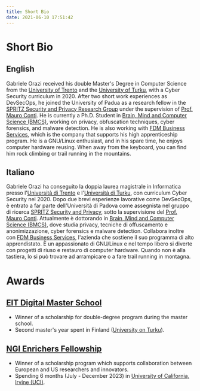 ```yaml
---
title: Short Bio
date: 2021-06-10 17:51:42
---
```


# Short Bio

## English
Gabriele Orazi received his double Master's Degree in Computer Science from the [University of Trento](https://offertaformativa.unitn.it/en/lm/computer-science/cyber-security) and the [University of Turku](https://www.utu.fi/en/study-at-utu/masters-degree-programme-in-information-and-communication-technology-cyber-security), with a Cyber Security curriculum in 2020. After two short work experiences as DevSecOps, he joined the University of Padua as a research fellow in the [SPRITZ Security and Privacy Research Group](https://spritz.math.unipd.it/) under the supervision of [Prof. Mauro Conti](https://www.math.unipd.it/~conti/index.html). He is currently a Ph.D. Student in [Brain, Mind and Computer Science (BMCS)](http://hit.psy.unipd.it/BMCS), working on privacy, obfuscation techniques, cyber forensics, and malware detection. He is also working with [FDM Business Services](https://fdmservices.it/), which is the company that supports his high apprenticeship program. He is a GNU/Linux enthusiast, and in his spare time, he enjoys computer hardware reusing. When away from the keyboard, you can find him rock climbing or trail running in the mountains.

## Italiano
Gabriele Orazi ha conseguito la doppia laurea magistrale in Informatica presso l'[Università di Trento](https://offertaformativa.unitn.it/en/lm/computer-science/cyber-security) e l'[Università di Turku](https://www.utu.fi/en/study-at-utu/masters-degree-programme-in-information-and-communication-technology-cyber-security), con curriculum Cyber Security nel 2020. Dopo due brevi esperienze lavorative come DevSecOps, è entrato a far parte dell'Università di Padova come assegnista nel gruppo di ricerca [SPRITZ Security and Privacy](https://spritz.math.unipd.it/), sotto la supervisione del [Prof. Mauro Conti](https://www.math.unipd.it/~conti/index.html). Attualmente è dottorando in [Brain, Mind and Computer Science (BMCS)](http://hit.psy.unipd.it/BMCS), dove studia privacy, tecniche di offuscamento e anonimizzazione, cyber forensics e malware detection. Collabora inoltre con [FDM Business Services](https://fdmservices.it/), l'azienda che sostiene il suo programma di alto apprendistato. È un appassionato di GNU/Linux e nel tempo libero si diverte con progetti di riuso e restauro di computer hardware. Quando non è alla tastiera, lo si può trovare ad arrampicare o a fare trail running in montagna.


# Awards

## [EIT Digital Master School](https://masterschool.eitdigital.eu/)
- Winner of a scholarship for double-degree program during the master school.
- Second master's year spent in Finland ([University on Turku](https://www.utu.fi/en)).

## [NGI Enrichers Fellowship](https://enrichers.ngi.eu/fellow/gabriele-orazi/)
- Winner of a scholarship program which supports collaboration between European and US researchers and innovators.
- Spending 6 months (July - December 2023) in [University of California, Irvine (UCI)](https://uci.edu/).
